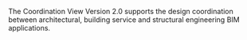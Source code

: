 ﻿The Coordination View Version 2.0 supports the design coordination between architectural, building service and structural engineering BIM applications.